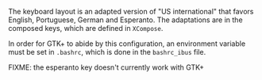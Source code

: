 The keyboard layout is an adapted version of "US international" that favors English, Portuguese, German and Esperanto. The adaptations are in the composed keys, which are defined in `XCompose`.

In order for GTK+ to abide by this configuration, an environment variable must be set in `.bashrc`, which is done in the `bashrc_ibus` file.

FIXME: the esperanto key doesn't currently work with GTK+
